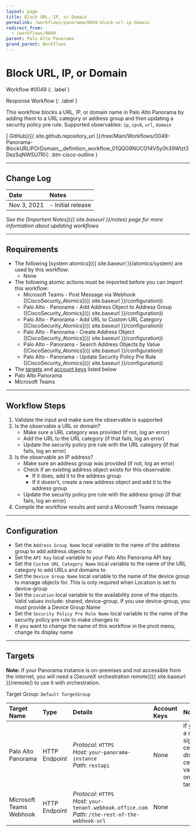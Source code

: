 ```yaml
---
layout: page
title: Block URL, IP, or Domain
permalink: /workflows/panorama/0049-block-url-ip-domain
redirect_from:
  - /workflows/0049
parent: Palo Alto Panorama
grand_parent: Workflows
---
```


# Block URL, IP, or Domain
<div markdown="1">
Workflow #0049
{: .label }

Response Workflow
{: .label }
</div>

This workflow blocks a URL, IP, or domain name in Palo Alto Panorama by adding them to a URL category or address group and then updating a security policy pre rule. Supported observables: `ip`, `ipv6`, `url`, `domain`

[<i class="fab fa-github mr-1"></i> GitHub]({{ site.github.repository_url }}/tree/Main/Workflows/0049-Panorama-BlockURLIPOrDomain__definition_workflow_01QQG9NUCO14V5y0h39Wlzt3DezSqNWSU7R){: .btn-cisco-outline }

---

## Change Log

| Date | Notes |
|:-----|:------|
| Nov 3, 2021 | - Initial release |

_See the [Important Notes]({{ site.baseurl }}/notes) page for more information about updating workflows_

---

## Requirements
* The following [system atomics]({{ site.baseurl }}/atomics/system) are used by this workflow:
	* None
* The following atomic actions must be imported before you can import this workflow:
	* Microsoft Teams - Post Message via Webhook ([CiscoSecurity_Atomics]({{ site.baseurl }}/configuration))
	* Palo Alto - Panorama - Add Address Object to Address Group ([CiscoSecurity_Atomics]({{ site.baseurl }}/configuration))
	* Palo Alto - Panorama - Add URL to Custom URL Category ([CiscoSecurity_Atomics]({{ site.baseurl }}/configuration))
	* Palo Alto - Panorama - Create Address Object ([CiscoSecurity_Atomics]({{ site.baseurl }}/configuration))
	* Palo Alto - Panorama - Search Address Objects by Value ([CiscoSecurity_Atomics]({{ site.baseurl }}/configuration))
	* Palo Alto - Panorama - Update Security Policy Pre Rule ([CiscoSecurity_Atomics]({{ site.baseurl }}/configuration))
* The [targets](#targets) and [account keys](#account-keys) listed below
* Palo Alto Panorama
* Microsoft Teams

---

## Workflow Steps
1. Validate the input and make sure the observable is supported
1. Is the observable a URL or domain?
	* Make sure a URL category was provided (if not, log an error)
	* Add the URL to the URL category (if that fails, log an error)
	* Update the security policy pre rule with the URL category (if that fails, log an error)
1. Is the observable an IP address?
	* Make sure an address group was provided (if not, log an error)
	* Check if an existing address object exists for this observable:
		* If it does, add it to the address group
		* If it doesn't, create a new address object and add it to the address group
	* Update the security policy pre rule with the address group (if that fails, log an error)
1. Compile the workflow results and send a Microsoft Teams message

---

## Configuration
* Set the `Address Group Name` local variable to the name of the address group to add address objects to
* Set the `API Key` local variable to your Palo Alto Panorama API key
* Set the `Custom URL Category Name` local variable to the name of the URL category to add URLs and domains to
* Set the `Device Group Name` local variable to the name of the device group to manage objects for. This is only required when Location is set to device-group
* Set the `Location` local variable to the availability zone of the objects. Valid values include: shared, device-group. If you use device-group, you must provide a Device Group Name
* Set the `Security Policy Pre Rule Name` local variable to the name of the security policy pre rule to make changes to
* If you want to change the name of this workflow in the pivot menu, change its display name

---

## Targets
**Note:** If your Panorama instance is on-premises and not accessible from the internet, you will need a [SecureX orchestration remote]({{ site.baseurl }}/remote/) to use it with orchestration.

Target Group: `Default TargetGroup`

| Target Name | Type | Details | Account Keys | Notes |
|:------------|:-----|:--------|:-------------|:------|
| Palo Alto Panorama | HTTP Endpoint | _Protocol:_ `HTTPS` <br/> _Host:_ `your-panorama-instance` <br/> _Path_: `restapi` | None | If you use a self-signed certificate, disable certificate validation on the target |
| Microsoft Teams Webhook | HTTP Endpoint | _Protocol:_ `HTTPS`<br />_Host:_ `your-tenant.webhook.office.com`<br />_Path:_ `/the-rest-of-the-webhook-url` | None | |
